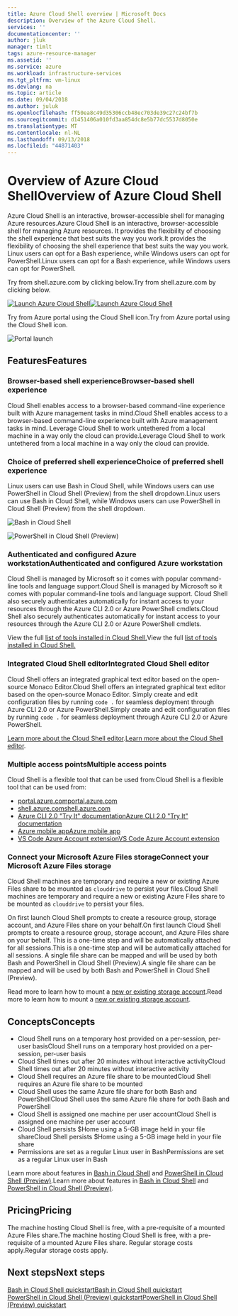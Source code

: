 ```yaml
---
title: Azure Cloud Shell overview | Microsoft Docs
description: Overview of the Azure Cloud Shell.
services: ''
documentationcenter: ''
author: jluk
manager: timlt
tags: azure-resource-manager
ms.assetid: ''
ms.service: azure
ms.workload: infrastructure-services
ms.tgt_pltfrm: vm-linux
ms.devlang: na
ms.topic: article
ms.date: 09/04/2018
ms.author: juluk
ms.openlocfilehash: ff50ea8c49d35306ccb48ec703de39c27c24bf7b
ms.sourcegitcommit: d1451406a010fd3aa854dc8e5b77dc5537d8050e
ms.translationtype: MT
ms.contentlocale: nl-NL
ms.lasthandoff: 09/13/2018
ms.locfileid: "44871403"
---
```

# <a name="overview-of-azure-cloud-shell"></a><span data-ttu-id="491f7-103">Overview of Azure Cloud Shell</span><span class="sxs-lookup"><span data-stu-id="491f7-103">Overview of Azure Cloud Shell</span></span>
<span data-ttu-id="491f7-104">Azure Cloud Shell is an interactive, browser-accessible shell for managing Azure resources.</span><span class="sxs-lookup"><span data-stu-id="491f7-104">Azure Cloud Shell is an interactive, browser-accessible shell for managing Azure resources.</span></span>
<span data-ttu-id="491f7-105">It provides the flexibility of choosing the shell experience that best suits the way you work.</span><span class="sxs-lookup"><span data-stu-id="491f7-105">It provides the flexibility of choosing the shell experience that best suits the way you work.</span></span>
<span data-ttu-id="491f7-106">Linux users can opt for a Bash experience, while Windows users can opt for PowerShell.</span><span class="sxs-lookup"><span data-stu-id="491f7-106">Linux users can opt for a Bash experience, while Windows users can opt for PowerShell.</span></span>

<span data-ttu-id="491f7-107">Try from shell.azure.com by clicking below.</span><span class="sxs-lookup"><span data-stu-id="491f7-107">Try from shell.azure.com by clicking below.</span></span>

<span data-ttu-id="491f7-108">[![](https://shell.azure.com/images/launchcloudshell.png "Launch Azure Cloud Shell")](https://shell.azure.com)</span><span class="sxs-lookup"><span data-stu-id="491f7-108">[![](https://shell.azure.com/images/launchcloudshell.png "Launch Azure Cloud Shell")](https://shell.azure.com)</span></span>

<span data-ttu-id="491f7-109">Try from Azure portal using the Cloud Shell icon.</span><span class="sxs-lookup"><span data-stu-id="491f7-109">Try from Azure portal using the Cloud Shell icon.</span></span>

![Portal launch](media/overview/portal-launch-icon.png)

## <a name="features"></a><span data-ttu-id="491f7-111">Features</span><span class="sxs-lookup"><span data-stu-id="491f7-111">Features</span></span>

### <a name="browser-based-shell-experience"></a><span data-ttu-id="491f7-112">Browser-based shell experience</span><span class="sxs-lookup"><span data-stu-id="491f7-112">Browser-based shell experience</span></span>
<span data-ttu-id="491f7-113">Cloud Shell enables access to a browser-based command-line experience built with Azure management tasks in mind.</span><span class="sxs-lookup"><span data-stu-id="491f7-113">Cloud Shell enables access to a browser-based command-line experience built with Azure management tasks in mind.</span></span>
<span data-ttu-id="491f7-114">Leverage Cloud Shell to work untethered from a local machine in a way only the cloud can provide.</span><span class="sxs-lookup"><span data-stu-id="491f7-114">Leverage Cloud Shell to work untethered from a local machine in a way only the cloud can provide.</span></span>

### <a name="choice-of-preferred-shell-experience"></a><span data-ttu-id="491f7-115">Choice of preferred shell experience</span><span class="sxs-lookup"><span data-stu-id="491f7-115">Choice of preferred shell experience</span></span>
<span data-ttu-id="491f7-116">Linux users can use Bash in Cloud Shell, while Windows users can use PowerShell in Cloud Shell (Preview) from the shell dropdown.</span><span class="sxs-lookup"><span data-stu-id="491f7-116">Linux users can use Bash in Cloud Shell, while Windows users can use PowerShell in Cloud Shell (Preview) from the shell dropdown.</span></span>

![Bash in Cloud Shell](media/overview/overview-bash-pic.png)

![PowerShell in Cloud Shell (Preview)](media/overview/overview-ps-pic.png)

### <a name="authenticated-and-configured-azure-workstation"></a><span data-ttu-id="491f7-119">Authenticated and configured Azure workstation</span><span class="sxs-lookup"><span data-stu-id="491f7-119">Authenticated and configured Azure workstation</span></span>
<span data-ttu-id="491f7-120">Cloud Shell is managed by Microsoft so it comes with popular command-line tools and language support.</span><span class="sxs-lookup"><span data-stu-id="491f7-120">Cloud Shell is managed by Microsoft so it comes with popular command-line tools and language support.</span></span> <span data-ttu-id="491f7-121">Cloud Shell also securely authenticates automatically for instant access to your resources through the Azure CLI 2.0 or Azure PowerShell cmdlets.</span><span class="sxs-lookup"><span data-stu-id="491f7-121">Cloud Shell also securely authenticates automatically for instant access to your resources through the Azure CLI 2.0 or Azure PowerShell cmdlets.</span></span>

<span data-ttu-id="491f7-122">View the full [list of tools installed in Cloud Shell.](features.md#tools)</span><span class="sxs-lookup"><span data-stu-id="491f7-122">View the full [list of tools installed in Cloud Shell.](features.md#tools)</span></span>

### <a name="integrated-cloud-shell-editor"></a><span data-ttu-id="491f7-123">Integrated Cloud Shell editor</span><span class="sxs-lookup"><span data-stu-id="491f7-123">Integrated Cloud Shell editor</span></span>
<span data-ttu-id="491f7-124">Cloud Shell offers an integrated graphical text editor based on the open-source Monaco Editor.</span><span class="sxs-lookup"><span data-stu-id="491f7-124">Cloud Shell offers an integrated graphical text editor based on the open-source Monaco Editor.</span></span> <span data-ttu-id="491f7-125">Simply create and edit configuration files by running `code .` for seamless deployment through Azure CLI 2.0 or Azure PowerShell.</span><span class="sxs-lookup"><span data-stu-id="491f7-125">Simply create and edit configuration files by running `code .` for seamless deployment through Azure CLI 2.0 or Azure PowerShell.</span></span>

<span data-ttu-id="491f7-126">[Learn more about the Cloud Shell editor](using-cloud-shell-editor.md).</span><span class="sxs-lookup"><span data-stu-id="491f7-126">[Learn more about the Cloud Shell editor](using-cloud-shell-editor.md).</span></span>

### <a name="multiple-access-points"></a><span data-ttu-id="491f7-127">Multiple access points</span><span class="sxs-lookup"><span data-stu-id="491f7-127">Multiple access points</span></span>
<span data-ttu-id="491f7-128">Cloud Shell is a flexible tool that can be used from:</span><span class="sxs-lookup"><span data-stu-id="491f7-128">Cloud Shell is a flexible tool that can be used from:</span></span>
* [<span data-ttu-id="491f7-129">portal.azure.com</span><span class="sxs-lookup"><span data-stu-id="491f7-129">portal.azure.com</span></span>](https://portal.azure.com)
* [<span data-ttu-id="491f7-130">shell.azure.com</span><span class="sxs-lookup"><span data-stu-id="491f7-130">shell.azure.com</span></span>](https://shell.azure.com)
* [<span data-ttu-id="491f7-131">Azure CLI 2.0 "Try It" documentation</span><span class="sxs-lookup"><span data-stu-id="491f7-131">Azure CLI 2.0 "Try It" documentation</span></span>](https://docs.microsoft.com/cli/azure?view=azure-cli-latest)
* [<span data-ttu-id="491f7-132">Azure mobile app</span><span class="sxs-lookup"><span data-stu-id="491f7-132">Azure mobile app</span></span>](https://azure.microsoft.com/features/azure-portal/mobile-app/)
* [<span data-ttu-id="491f7-133">VS Code Azure Account extension</span><span class="sxs-lookup"><span data-stu-id="491f7-133">VS Code Azure Account extension</span></span>](https://marketplace.visualstudio.com/items?itemName=ms-vscode.azure-account)

### <a name="connect-your-microsoft-azure-files-storage"></a><span data-ttu-id="491f7-134">Connect your Microsoft Azure Files storage</span><span class="sxs-lookup"><span data-stu-id="491f7-134">Connect your Microsoft Azure Files storage</span></span>
<span data-ttu-id="491f7-135">Cloud Shell machines are temporary and require a new or existing Azure Files share to be mounted as `clouddrive` to persist your files.</span><span class="sxs-lookup"><span data-stu-id="491f7-135">Cloud Shell machines are temporary and require a new or existing Azure Files share to be mounted as `clouddrive` to persist your files.</span></span>

<span data-ttu-id="491f7-136">On first launch Cloud Shell prompts to create a resource group, storage account, and Azure Files share on your behalf.</span><span class="sxs-lookup"><span data-stu-id="491f7-136">On first launch Cloud Shell prompts to create a resource group, storage account, and Azure Files share on your behalf.</span></span> <span data-ttu-id="491f7-137">This is a one-time step and will be automatically attached for all sessions.</span><span class="sxs-lookup"><span data-stu-id="491f7-137">This is a one-time step and will be automatically attached for all sessions.</span></span> <span data-ttu-id="491f7-138">A single file share can be mapped and will be used by both Bash and PowerShell in Cloud Shell (Preview).</span><span class="sxs-lookup"><span data-stu-id="491f7-138">A single file share can be mapped and will be used by both Bash and PowerShell in Cloud Shell (Preview).</span></span>

<span data-ttu-id="491f7-139">Read more to learn how to mount a [new or existing storage account](persisting-shell-storage.md).</span><span class="sxs-lookup"><span data-stu-id="491f7-139">Read more to learn how to mount a [new or existing storage account](persisting-shell-storage.md).</span></span>

## <a name="concepts"></a><span data-ttu-id="491f7-140">Concepts</span><span class="sxs-lookup"><span data-stu-id="491f7-140">Concepts</span></span>
* <span data-ttu-id="491f7-141">Cloud Shell runs on a temporary host provided on a per-session, per-user basis</span><span class="sxs-lookup"><span data-stu-id="491f7-141">Cloud Shell runs on a temporary host provided on a per-session, per-user basis</span></span>
* <span data-ttu-id="491f7-142">Cloud Shell times out after 20 minutes without interactive activity</span><span class="sxs-lookup"><span data-stu-id="491f7-142">Cloud Shell times out after 20 minutes without interactive activity</span></span>
* <span data-ttu-id="491f7-143">Cloud Shell requires an Azure file share to be mounted</span><span class="sxs-lookup"><span data-stu-id="491f7-143">Cloud Shell requires an Azure file share to be mounted</span></span>
* <span data-ttu-id="491f7-144">Cloud Shell uses the same Azure file share for both Bash and PowerShell</span><span class="sxs-lookup"><span data-stu-id="491f7-144">Cloud Shell uses the same Azure file share for both Bash and PowerShell</span></span>
* <span data-ttu-id="491f7-145">Cloud Shell is assigned one machine per user account</span><span class="sxs-lookup"><span data-stu-id="491f7-145">Cloud Shell is assigned one machine per user account</span></span>
* <span data-ttu-id="491f7-146">Cloud Shell persists $Home using a 5-GB image held in your file share</span><span class="sxs-lookup"><span data-stu-id="491f7-146">Cloud Shell persists $Home using a 5-GB image held in your file share</span></span>
* <span data-ttu-id="491f7-147">Permissions are set as a regular Linux user in Bash</span><span class="sxs-lookup"><span data-stu-id="491f7-147">Permissions are set as a regular Linux user in Bash</span></span>

<span data-ttu-id="491f7-148">Learn more about features in [Bash in Cloud Shell](features.md) and [PowerShell in Cloud Shell (Preview)](features-powershell.md).</span><span class="sxs-lookup"><span data-stu-id="491f7-148">Learn more about features in [Bash in Cloud Shell](features.md) and [PowerShell in Cloud Shell (Preview)](features-powershell.md).</span></span>

## <a name="pricing"></a><span data-ttu-id="491f7-149">Pricing</span><span class="sxs-lookup"><span data-stu-id="491f7-149">Pricing</span></span>
<span data-ttu-id="491f7-150">The machine hosting Cloud Shell is free, with a pre-requisite of a mounted Azure Files share.</span><span class="sxs-lookup"><span data-stu-id="491f7-150">The machine hosting Cloud Shell is free, with a pre-requisite of a mounted Azure Files share.</span></span> <span data-ttu-id="491f7-151">Regular storage costs apply.</span><span class="sxs-lookup"><span data-stu-id="491f7-151">Regular storage costs apply.</span></span>

## <a name="next-steps"></a><span data-ttu-id="491f7-152">Next steps</span><span class="sxs-lookup"><span data-stu-id="491f7-152">Next steps</span></span>
[<span data-ttu-id="491f7-153">Bash in Cloud Shell quickstart</span><span class="sxs-lookup"><span data-stu-id="491f7-153">Bash in Cloud Shell quickstart</span></span>](quickstart.md) <br>
[<span data-ttu-id="491f7-154">PowerShell in Cloud Shell (Preview) quickstart</span><span class="sxs-lookup"><span data-stu-id="491f7-154">PowerShell in Cloud Shell (Preview) quickstart</span></span>](quickstart-powershell.md)